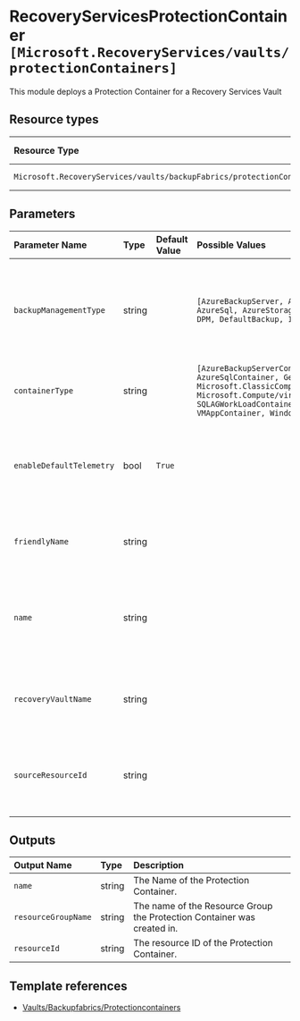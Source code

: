 # RecoveryServicesProtectionContainer `[Microsoft.RecoveryServices/vaults/protectionContainers]`

This module deploys a Protection Container for a Recovery Services Vault

## Resource types

| Resource Type | API Version |
| :-- | :-- |
| `Microsoft.RecoveryServices/vaults/backupFabrics/protectionContainers` | 2021-08-01 |

## Parameters

| Parameter Name | Type | Default Value | Possible Values | Description |
| :-- | :-- | :-- | :-- | :-- |
| `backupManagementType` | string |  | `[AzureBackupServer, AzureIaasVM, AzureSql, AzureStorage, AzureWorkload, DPM, DefaultBackup, Invalid, MAB, ]` | Optional. Backup management type to execute the current Protection Container job. |
| `containerType` | string |  | `[AzureBackupServerContainer, AzureSqlContainer, GenericContainer, Microsoft.ClassicCompute/virtualMachines, Microsoft.Compute/virtualMachines, SQLAGWorkLoadContainer, StorageContainer, VMAppContainer, Windows, ]` | Optional. Type of the container |
| `enableDefaultTelemetry` | bool | `True` |  | Optional. Enable telemetry via the Customer Usage Attribution ID (GUID). |
| `friendlyName` | string |  |  | Optional. Friendly name of the Protection Container |
| `name` | string |  |  | Required. Name of the Azure Recovery Service Vault Protection Container |
| `recoveryVaultName` | string |  |  | Required. Name of the Azure Recovery Service Vault |
| `sourceResourceId` | string |  |  | Optional. Resource ID of the target resource for the Protection Container  |

## Outputs

| Output Name | Type | Description |
| :-- | :-- | :-- |
| `name` | string | The Name of the Protection Container. |
| `resourceGroupName` | string | The name of the Resource Group the Protection Container was created in. |
| `resourceId` | string | The resource ID of the Protection Container. |

## Template references

- [Vaults/Backupfabrics/Protectioncontainers](https://docs.microsoft.com/en-us/azure/templates/Microsoft.RecoveryServices/2021-08-01/vaults/backupFabrics/protectionContainers)
